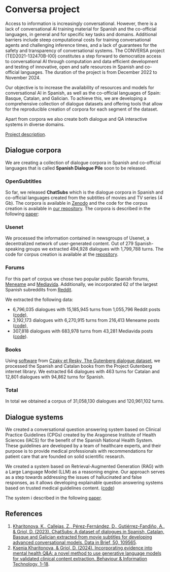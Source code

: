 # Conversa project

Access to information is increasingly conversational. However, there is a lack of conversational AI training material for Spanish and the co-official languages, in general and for specific key tasks and domains. Additional barriers include steep computational costs for training conversational agents and challenging inference times, and a lack of guarantees for the safety and transparency of conversational systems. The CONVERSA project (TED2021-132470B-I00) constitutes a step forward to democratize access to conversational AI through computation and data efficient development and testing of innovative, open and safe resources in Spanish and co-official languages. The duration of the project is from December 2022 to November 2024.

Our objective is to increase the availability of resources and models for conversational AI in Spanish, as well as the co-official languages of Spain: Basque, Catalan, and Galician. To achieve this, we are developing a comprehensive collection of dialogue datasets and offering tools that allow for the reproducible creation of corpora for each segment of the dataset. 

Apart from corpora we also create both dialogue and QA interactive systems in diverse domains.

[Project description](https://drive.google.com/file/d/1nTvVLMz9zb7_VBXHkhmNSTrPmEPvPr3t/view?usp=sharing).

## Dialogue corpora

We are creating a collection of dialogue corpora in Spanish and co-official languages that is called **Spanish Dialogue Pile** soon to be released. 

### OpenSubtitles

So far, we released **ChatSubs** which is the dialogue corpora in Spanish and co-official languages created from the subtitles of movies and TV series (4 Gb). The corpora is available in [Zenodo](https://zenodo.org/record/8220853) and the code for the corpus creation is available in [our repository](https://github.com/conversa-ai/ChatSubs). The corpora is described in the following [paper](https://www.sciencedirect.com/science/article/pii/S2352340923006650):

### Usenet

We processed the information contained in newsgroups of Usenet, a decentralized network of user-generated content. Out of 279 Spanish-speaking groups we extracted 494,928 dialogues with 1,799,788 turns. The code for corpus creation is available at the [repository](https://github.com/conversa-ai/process_usenet).

### Forums

For this part of corpus we chose two popular public Spanish forums, [Meneame](https://www.meneame.net/) and [Mediavida](https://www.mediavida.com/). Additionally, we incorporated 62 of the largest Spanish subreddits from [Reddit](https://www.reddit.com/). 

We extracted the following data:
- 6,796,035 dialogues with 15,185,945 turns from 1,055,796 Reddit posts ([code](https://github.com/conversa-ai/processReddit)),
- 3,192,173 dialogues with 6,270,915 turns from 216,413 Meneame posts ([code]()),
- 307,818 dialogues with 683,978 turns from 43,281 Mediavida posts ([code](https://github.com/conversa-ai/processMediavida/tree/main)).

### Books

Using [software](https://github.com/ricsinaruto/gutenberg-dialog) from [Czaky et Resky, The Gutenberg dialogue dataset](https://aclanthology.org/2021.eacl-main.11/), we processed the Spanish and Catalan books from the Project Gutenberg internet library. We extracted 64 dialogues with 463 turns for Catalan and 12,801 dialogues with 94,862 turns for Spanish.

### Total 

In total we obtained a corpus of 31,058,130 dialogues and 120,961,102 turns.

## Dialogue systems

We created a conversational question answering system based on Clinical Practice Guidelines (CPGs) created by the Aragonese Institute of Health Sciences (IACS) for the benefit of the Spanish National Health System. These guidelines are developed by a team of healthcare experts, and their purpose is to provide medical professionals with recommendations for patient care that are founded on solid scientific research.

We created a system based on Retrieval-Augmented Generation (RAG) with a Large Language Model (LLM) as a reasoning engine. Our approach serves as a step towards addressing the issues of hallucinated and false responses, as it allows developing explainable question answering systems based on trusted medical guidelines content. ([code]())

The system i described in the following [paper](https://www.tandfonline.com/doi/full/10.1080/0144929X.2024.2321959).

## References

1. [Kharitonova, K., Callejas, Z., Pérez-Fernández, D., Gutiérrez-Fandiño, A., & Griol, D. (2023). ChatSubs: A dataset of dialogues in Spanish, Catalan, Basque and Galician extracted from movie subtitles for developing advanced conversational models. Data in Brief, 50, 109565](https://doi.org/https://doi.org/10.1016/j.dib.2023.109565).
2. [Ksenia Kharitonova, & Griol, D. (2024). Incorporating evidence into mental health Q&A: a novel method to use generative language models for validated clinical content extraction. Behaviour & Information Technology, 1–18](https://doi.org/10.1080/0144929X.2024.2321959).
